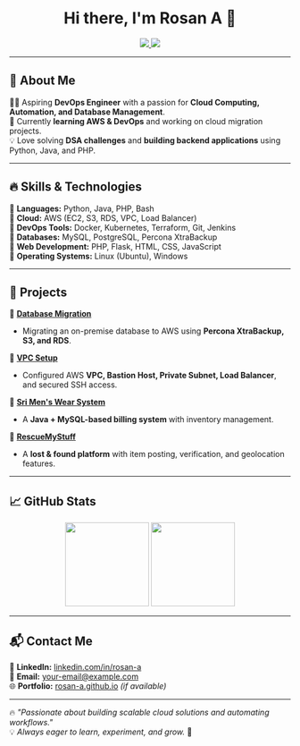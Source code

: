 <h1 align="center">Hi there, I'm Rosan A 👋</h1>

<p align="center">
  <a href="https://github.com/rosan-a">
    <img src="https://img.shields.io/github/followers/rosan-a?label=Followers&logo=github&style=flat-square" />
  </a>
  <a href="https://www.linkedin.com/in/rosan-a">
    <img src="https://img.shields.io/badge/LinkedIn-Profile-blue?style=flat-square&logo=linkedin" />
  </a>
</p>

---

## 🚀 **About Me**
👨‍💻 Aspiring **DevOps Engineer** with a passion for **Cloud Computing, Automation, and Database Management**.  
🎯 Currently **learning AWS & DevOps** and working on cloud migration projects.  
💡 Love solving **DSA challenges** and **building backend applications** using Python, Java, and PHP.

---

## 🔥 **Skills & Technologies**
🔹 **Languages:** Python, Java, PHP, Bash  
🔹 **Cloud:** AWS (EC2, S3, RDS, VPC, Load Balancer)  
🔹 **DevOps Tools:** Docker, Kubernetes, Terraform, Git, Jenkins  
🔹 **Databases:** MySQL, PostgreSQL, Percona XtraBackup  
🔹 **Web Development:** PHP, Flask, HTML, CSS, JavaScript  
🔹 **Operating Systems:** Linux (Ubuntu), Windows  

---

## 📌 **Projects**
🔹 **[Database Migration](https://github.com/rosan-a/AWS_Projects/tree/main/db-migration)**
   - Migrating an on-premise database to AWS using **Percona XtraBackup, S3, and RDS**.

🔹 **[VPC Setup](https://github.com/rosan-a/AWS_Projects/tree/main/vpc)**
   - Configured AWS **VPC, Bastion Host, Private Subnet, Load Balancer**, and secured SSH access.

🔹 **[Sri Men's Wear System](https://github.com/rosan-a/menswear-billing)**
   - A **Java + MySQL-based billing system** with inventory management.

🔹 **[RescueMyStuff](https://github.com/rosan-a/rescue-my-stuff)**
   - A **lost & found platform** with item posting, verification, and geolocation features.

---

## 📈 **GitHub Stats**
<p align="center">
  <img src="https://github-readme-stats.vercel.app/api?username=rosan-a&show_icons=true&theme=dark&hide_border=true" height="150"/>
  <img src="https://github-readme-streak-stats.herokuapp.com/?user=rosan-a&theme=dark&hide_border=true" height="150"/>
</p>

---

## 📬 **Contact Me**
💼 **LinkedIn:** [linkedin.com/in/rosan-a](https://www.linkedin.com/in/rosan-a)  
📧 **Email:** [your-email@example.com](mailto:your-email@example.com)  
🌐 **Portfolio:** [rosan-a.github.io](https://rosan-a.github.io) _(if available)_  

---

🔥 _"Passionate about building scalable cloud solutions and automating workflows."_  
💡 _Always eager to learn, experiment, and grow._ 🚀  

